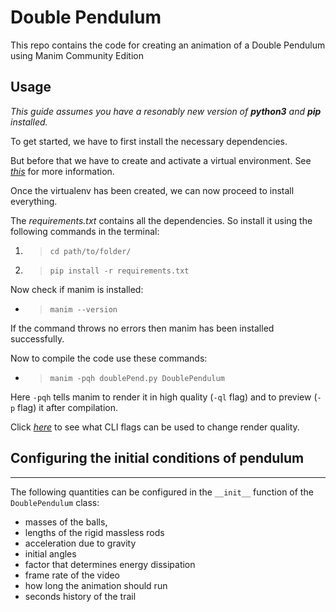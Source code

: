 # **Double Pendulum**

This repo contains the code for creating an animation of a Double Pendulum using Manim Community Edition

## **Usage**


_This guide assumes you have a resonably new version of **python3** and **pip** installed._

To get started, we have to first install the necessary dependencies.

But before that we have to create and activate a virtual environment. See [_this_](https://uoa-eresearch.github.io/eresearch-cookbook/recipe/2014/11/26/python-virtual-env/) for more information.

Once the virtualenv has been created, we can now proceed to install everything.

The _requirements.txt_ contains all the dependencies. So install it using the following commands in the terminal:

1. > `cd path/to/folder/`

2. > `pip install -r requirements.txt`

Now check if manim is installed:

-   > `manim --version`

If the command throws no errors then manim has been installed successfully.

Now to compile the code use these commands:

-   > `manim -pqh doublePend.py DoublePendulum`

Here `-pqh` tells manim to render it in high quality (`-ql` flag) and to preview (`-p` flag) it after compilation.

Click [_here_](https://docs.manim.community/en/stable/tutorials/configuration.html#command-line-arguments) to see what CLI flags can be used to change render quality.

## **Configuring the initial conditions of pendulum**

---

The following quantities can be configured in the `__init__` function of the `DoublePendulum` class:

-   masses of the balls,
-   lengths of the rigid massless rods
-   acceleration due to gravity
-   initial angles
-   factor that determines energy dissipation
-   frame rate of the video
-   how long the animation should run
-   seconds history of the trail
